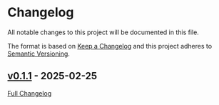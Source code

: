 <!-- markdownlint-disable MD024 -->
# Changelog

All notable changes to this project will be documented in this file.

The format is based on [Keep a Changelog](http://keepachangelog.com/en/1.0.0/) and this project adheres to [Semantic Versioning](http://semver.org).

## [v0.1.1](https://github.com/NQMVD/needs/tree/v0.1.1) - 2025-02-25

[Full Changelog](https://github.com/NQMVD/needs/compare/612356c037268ce13c0c76eb10ffab795b4196dc...v0.1.1)
